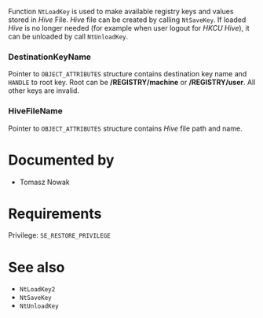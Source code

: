 Function `NtLoadKey` is used to make available registry keys and values stored in *Hive* File. *Hive* file can be created by calling `NtSaveKey`. If loaded *Hive* is no longer needed (for example when user logout for *HKCU Hive*), it can be unloaded by call `NtUnloadKey`.

### DestinationKeyName

Pointer to `OBJECT_ATTRIBUTES` structure contains destination key name and `HANDLE` to root key. Root can be **/REGISTRY/machine** or **/REGISTRY/user**. All other keys are invalid.

### HiveFileName

Pointer to `OBJECT_ATTRIBUTES` structure contains *Hive* file path and name.

# Documented by

* Tomasz Nowak

# Requirements

Privilege: `SE_RESTORE_PRIVILEGE`

# See also

* `NtLoadKey2`
* `NtSaveKey`
* `NtUnloadKey`
